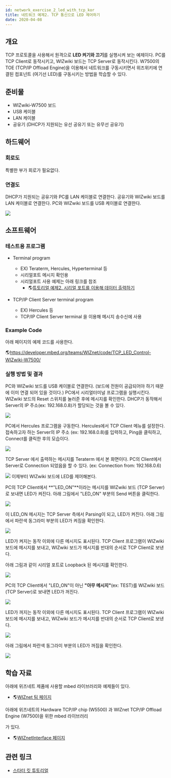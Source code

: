 ```yaml
---
id: network_exercise_2_led_with_tcp_kor
title: 네트워크 예제2. TCP 통신으로 LED 제어하기
date: 2020-04-08
---
```


## 개요

TCP 프로토콜을 사용해서 원격으로 **LED 켜기와 끄기**를 실행시켜 보는 예제이다. PC를 TCP Client로 동작시키고,
WIZwiki 보드는 TCP Server로 동작시킨다. W7500의 TOE (TCP/IP Offload Engine)을 이용해서
네트워크를 구동시키면서 위즈위키에 연결된 컴포넌트 (여기선 LED)를 구동시키는 방법을 학습할 수 있다.

## 준비물

  - WIZwiki-W7500 보드
  - USB 케이블
  - LAN 케이블
  - 공유기 (DHCP가 지원되는 유선 공유기 또는 유무선 공유기)

## 하드웨어

### 회로도

특별한 부가 회로가 필요없다.

### 연결도

DHCP가 지원되는 공유기와 PC를 LAN 케이블로 연결한다. 공유기와 WIZwiki 보드를 LAN 케이블로 연결한다. PC와
WIZwiki 보드를 USB 케이블로 연결한다.

![](/img/products/wizwiki_mbed_kit/kit_kr/tcp_loopback_system_config.png)

## 소프트웨어

### 테스트용 프로그램

  - Terminal program
      - EX) Teraterm, Hercules, Hyperterminal 등
      - 시리얼포트 메시지 확인용
      - 시리얼포트 사용 예제는 아래 링크를 참조
          - 🌎[튜토리얼 예제2. 시리얼 포트를 이용해 데이터
            출력하기](exercise_2_serial_port_kor)



  - TCP/IP Client Server terminal program
      - EX) Hercules 등
      - TCP/IP Client Server terminal 을 이용해 메시지 송수신에 사용

### Example Code

아래 페이지의 예제 코드를 사용한다.

🌎https://developer.mbed.org/teams/WIZnet/code/TCP_LED_Control-WIZwiki-W7500/

### 실행 방법 및 결과

PC와 WIZwiki 보드를 USB 케이블로 연결한다. (보드에 전원이 공급되어야 하기 때문에 이미 연결 되어 있을 것이다.)
PC에서 시리얼터미널 프로그램을 실행시킨다. WIZwiki 보드의 Reset 스위치를 눌러준 후에 메시지를 확인한다. DHCP가
동작해서 Server의 IP 주소(ex: 192.168.0.8)가 할당되는 것을 볼 수 있다.

![](/img/products/wizwiki_mbed_kit/kit_en/tcp_led_dhcp_1.jpg)

PC에서 Hercules 프로그램을 구동한다. Hercules에서 TCP Client 메뉴를 설정한다. 접속하고자 하는
Server의 IP 주소 (ex: 192.168.0.8)를 입력하고, Ping을 클릭하고, Connect를 클릭한 후의 모습이다.

![](/img/products/wizwiki_mbed_kit/kit_kr/tcp_led_client_1.jpg)

TCP Server 에서 출력하는 메시지를 Teraterm 에서 본 화면이다. PC의 Client에서 Server로
Connection 되었음을 할 수 있다. (ex: Connection from: 192.168.0.6)

![](/img/products/wizwiki_mbed_kit/kit_kr/tcp_led_server_1.jpg)
이제부터 WIZwiki 보드에 LED를 제어해본다.

PC의 TCP Client에서 **"LED\_ON"**이라는 메시지를 WIZwiki 보드 (TCP Server)로 보내면 LED가
켜진다. 아래 그림에서 "LED\_ON" 부분의 Send 버튼을 클릭한다.

![](/img/products/wizwiki_mbed_kit/kit_kr/tcp_led_on_client.jpg)

이 LED\_ON 메시지는 TCP Server 측에서 Parsing이 되고, LED가 켜진다. 아래 그림에서 파란색 동그라미
부분의 LED가 켜짐을 확인한다.

![](/img/products/wizwiki_mbed_kit/kit_kr/tcp_led_on_off.png)

LED가 켜지는 동작 이외에 다른 메시지도 표시된다. TCP Client 프로그램이 WIZwiki 보드에 메시지를 보내고,
WIZwiki 보드가 메시지를 반대의 순서로 TCP Client로 보낸다.

아래 그림과 같이 시리얼 포트로 Loopback 된 메시지를 확인한다.

![](/img/products/wizwiki_mbed_kit/kit_kr/tcp_led_on_server.jpg)

PC의 TCP Client에서 "LED\_ON"이 아닌 **"아무 메시지"**(ex: TEST)를 WIZwiki 보드 (TCP
Server)로 보내면 LED가 꺼진다.

![](/img/products/wizwiki_mbed_kit/kit_kr/tcp_led_off_client.jpg)

LED가 꺼지는 동작 이외에 다른 메시지도 표시된다. TCP Client 프로그램이 WIZwiki 보드에 메시지를 보내고,
WIZwiki 보드가 메시지를 반대의 순서로 TCP Client로 보낸다.

![](/img/products/wizwiki_mbed_kit/kit_kr/tcp_led_off_server.jpg)

아래 그림에서 파란색 동그라미 부분의 LED가 꺼짐을 확인한다.

![](/img/products/wizwiki_mbed_kit/kit_kr/tcp_led_on_off.png)

## 학습 자료

아래에 위즈네트 제품에 사용할 mbed 라이브러리와 예제들이 있다.

  - 🌎[WIZnet 팀 페이지](https://developer.mbed.org/teams/WIZnet/)

아래에 위즈네트의 Hardware TCP/IP chip (W5500) 과 WIZnet TCP/IP Offload Engine
(W7500)을 위한 mbed 라이브러리

가 있다.

  - 🌎[WIZnetInterface 페이지](https://developer.mbed.org/teams/WIZnet/code/WIZnetInterface/)
    

## 관련 링크

   * [스타터 킷 튜토리얼](tutorial_kor)
